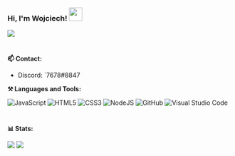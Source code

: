 ### Hi, I'm Wojciech! <img width="30px" src="https://raw.githubusercontent.com/iampavangandhi/iampavangandhi/master/gifs/Hi.gif">
![](https://komarev.com/ghpvc/?username=wojtus1g&label=PROFILE+VIEWS)<br/>
#

**📫 Contact:**

- Discord: `7678#8847

**⚒ Languages and Tools:**

![JavaScript](https://img.shields.io/badge/-JavaScript-black?style=flat&logo=javascript) 
![HTML5](https://img.shields.io/badge/-HTML-black?style=flat&logo=HTML5) 
![CSS3](https://img.shields.io/badge/-CSS-black?style=flat&logo=CSS3)
![NodeJS](https://img.shields.io/badge/-NodeJS-black?style=flat&logo=Node.js)
![GitHub](https://img.shields.io/badge/-Github-black?style=flat&logo=github)
![Visual Studio Code](https://img.shields.io/badge/-Visual%20Studio%20Code-black?style=flat&logo=visual-studio-code)

#
**📊 Stats:**

[![](https://github-readme-stats.vercel.app/api?username=cwiartka&show_icons=true&theme=tokyonight)](https://github.com/cwiartka/github-readme-stats) 
[![](https://github-readme-streak-stats.herokuapp.com/?user=cwiartka&theme=tokyonight)](https://github.com/cwiartka)

